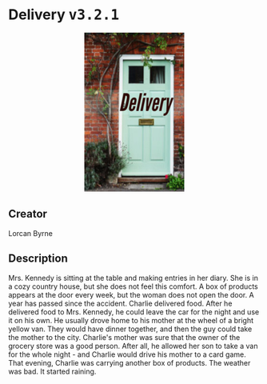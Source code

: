 
# Delivery <kbd>v3.2.1</kbd>

<center>
  <img src="./cover-1024.jpg"/>
</center>

## Creator
Lorcan Byrne

## Description
Mrs. Kennedy is sitting at the table and making entries in her diary. She is in a cozy country house, but she does not feel this comfort. A box of products appears at the door every week, but the woman does not open the door. A year has passed since the accident. Charlie delivered food. After he delivered food to Mrs. Kennedy, he could leave the car for the night and use it on his own. He usually drove home to his mother at the wheel of a bright yellow van. They would have dinner together, and then the guy could take the mother to the city. Charlie's mother was sure that the owner of the grocery store was a good person. After all, he allowed her son to take a van for the whole night - and Charlie would drive his mother to a card game. That evening, Charlie was carrying another box of products. The weather was bad. It started raining.
